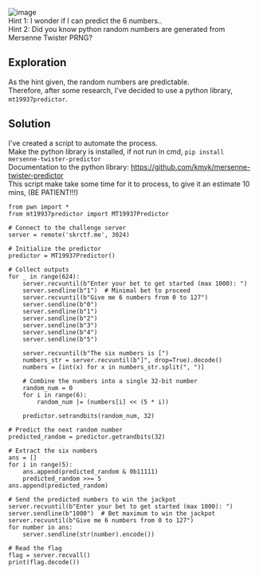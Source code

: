 ![image](https://github.com/user-attachments/assets/7fd5f16f-470b-4f0a-8705-ea190068b376)
<br>Hint 1: I wonder if I can predict the 6 numbers.. <br />
Hint 2: Did you know python random numbers are generated from Mersenne Twister PRNG? <br />

## Exploration
As the hint given, the random numbers are predictable.<br />
Therefore, after some research, I've decided to use a python library, ```mt19937predictor```.<br />

## Solution
I've created a script to automate the process.<br />
Make the python library is installed, if not run in cmd, ```pip install mersenne-twister-predictor```<br />
Documentation to the python library: https://github.com/kmyk/mersenne-twister-predictor<br />
This script make take some time for it to process, to give it an estimate 10 mins, (BE PATIENT!!!)<br />

```
from pwn import *
from mt19937predictor import MT19937Predictor

# Connect to the challenge server
server = remote('skrctf.me', 3024)

# Initialize the predictor
predictor = MT19937Predictor()

# Collect outputs
for _ in range(624):
    server.recvuntil(b"Enter your bet to get started (max 1000): ")
    server.sendline(b"1")  # Minimal bet to proceed
    server.recvuntil(b"Give me 6 numbers from 0 to 127")
    server.sendline(b"0")
    server.sendline(b"1")
    server.sendline(b"2")
    server.sendline(b"3")
    server.sendline(b"4")
    server.sendline(b"5")
    
    server.recvuntil(b"The six numbers is [")
    numbers_str = server.recvuntil(b"]", drop=True).decode()
    numbers = [int(x) for x in numbers_str.split(", ")]
    
    # Combine the numbers into a single 32-bit number
    random_num = 0
    for i in range(6):
        random_num |= (numbers[i] << (5 * i))
    
    predictor.setrandbits(random_num, 32)

# Predict the next random number
predicted_random = predictor.getrandbits(32)

# Extract the six numbers
ans = []
for i in range(5):
    ans.append(predicted_random & 0b11111)
    predicted_random >>= 5
ans.append(predicted_random)

# Send the predicted numbers to win the jackpot
server.recvuntil(b"Enter your bet to get started (max 1000): ")
server.sendline(b"1000")  # Bet maximum to win the jackpot
server.recvuntil(b"Give me 6 numbers from 0 to 127")
for number in ans:
    server.sendline(str(number).encode())

# Read the flag
flag = server.recvall()
print(flag.decode())
```
